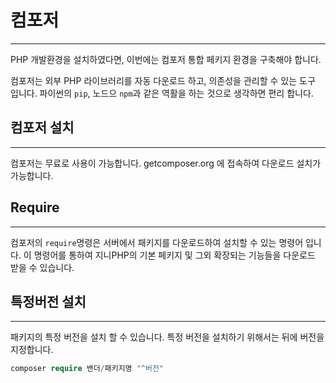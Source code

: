 # 컴포저
---
PHP 개발환경을 설치하였다면, 이번에는 컴포저 통합 페키지 환경을 구축해야 합니다.

컴포저는 외부 PHP 라이브러리를 자동 다운로드 하고, 의존성을 관리할 수 있는 도구 입니다.
파이썬의 `pip`, 노드으 `npm`과 같은 역활을 하는 것으로 생각하면 편리 합니다.


## 컴포저 설치
---
컴포저는 무료로 사용이 가능합니다. getcomposer.org 에 접속하여 다운로드 설치가 가능합니다.


## Require
---
컴포저의 `require`명령은 서버에서 패키지를 다운로드하여 설치할 수 있는 명령어 입니다. 이 명령어를 통하여 지니PHP의 기본 페키지 및 그외 확장되는 기능들을 다운로드 받을 수 있습니다.


## 특정버전 설치
---
패키지의 특정 버전을 설치 할 수 있습니다. 특정 버전을 설치하기 위해서는 뒤에 버전을 지정합니다.

```php
composer require 밴더/패키지명 "^버전"
```
